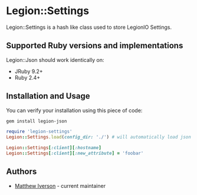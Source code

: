 Legion::Settings
=====

Legion::Settings is a hash like class used to store LegionIO Settings. 

Supported Ruby versions and implementations
------------------------------------------------

Legion::Json should work identically on:

* JRuby 9.2+
* Ruby 2.4+


Installation and Usage
------------------------

You can verify your installation using this piece of code:

```bash
gem install legion-json
```

```ruby
require 'legion-settings'
Legion::Settings.load(config_dir: './') # will automatically load json files it has access to inside this dir

Legion::Settings[:client][:hostname]
Legion::Settings[:client][:new_attribute] = 'foobar'

```

Authors
----------

* [Matthew Iverson](https://github.com/Esity) - current maintainer
